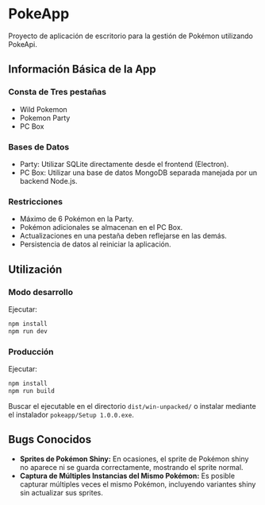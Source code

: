 # PokeApp
Proyecto de aplicación de escritorio para la gestión de Pokémon utilizando PokeApi.

## Información Básica de la App

### Consta de Tres pestañas

- Wild Pokemon
- Pokemon Party
- PC Box

### Bases de Datos

- Party: Utilizar SQLite directamente desde el frontend (Electron).
- PC Box: Utilizar una base de datos MongoDB separada manejada por un backend Node.js.

### Restricciones

- Máximo de 6 Pokémon en la Party.
- Pokémon adicionales se almacenan en el PC Box.
- Actualizaciones en una pestaña deben reflejarse en las demás.
- Persistencia de datos al reiniciar la aplicación.


## Utilización

### Modo desarrollo

Ejecutar:
```bash
npm install
npm run dev
```


### Producción
Ejecutar:

```bash
npm install
npm run build
```
Buscar el ejecutable en el directorio `dist/win-unpacked/` o instalar mediante el instalador `pokeapp/Setup 1.0.0.exe`.


## Bugs Conocidos

- **Sprites de Pokémon Shiny:** En ocasiones, el sprite de Pokémon shiny no aparece ni se guarda correctamente, mostrando el sprite normal.
- **Captura de Múltiples Instancias del Mismo Pokémon:** Es posible capturar múltiples veces el mismo Pokémon, incluyendo variantes shiny sin actualizar sus sprites.